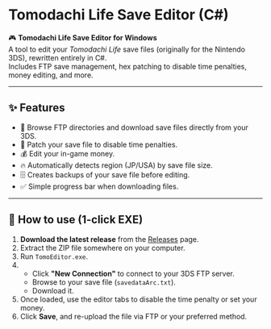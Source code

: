 # Tomodachi Life Save Editor (C#)

🎮 **Tomodachi Life Save Editor for Windows**  
A tool to edit your *Tomodachi Life* save files (originally for the Nintendo 3DS), rewritten entirely in C#.  
Includes FTP save management, hex patching to disable time penalties, money editing, and more.

---

## ✨ Features
- 📂 Browse FTP directories and download save files directly from your 3DS.
- 💾 Patch your save file to disable time penalties.
- 💰 Edit your in-game money.
- 🔥 Automatically detects region (JP/USA) by save file size.
- 🗄 Creates backups of your save file before editing.
- ✅ Simple progress bar when downloading files.

---

## 🚀 How to use (1-click EXE)
1. **Download the latest release** from the [Releases](https://github.com/KushinaAtori/TomoEditor/releases) page.
2. Extract the ZIP file somewhere on your computer.
3. Run `TomoEditor.exe`.
4. - Click **"New Connection"** to connect to your 3DS FTP server.
   - Browse to your save file (`savedataArc.txt`).
   - Download it.
5. Once loaded, use the editor tabs to disable the time penalty or set your money.
6. Click **Save**, and re-upload the file via FTP or your preferred method.
